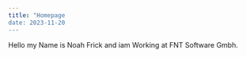 ```yaml
---
title: "Homepage
date: 2023-11-20
---
```

Hello my Name is Noah Frick and iam Working at FNT Software Gmbh.
